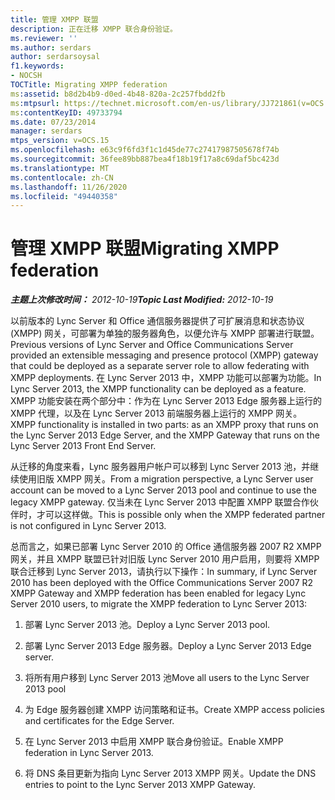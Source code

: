 ```yaml
---
title: 管理 XMPP 联盟
description: 正在迁移 XMPP 联合身份验证。
ms.reviewer: ''
ms.author: serdars
author: serdarsoysal
f1.keywords:
- NOCSH
TOCTitle: Migrating XMPP federation
ms:assetid: b8d2b4b9-d0ed-4b48-820a-2c257fbdd2fb
ms:mtpsurl: https://technet.microsoft.com/en-us/library/JJ721861(v=OCS.15)
ms:contentKeyID: 49733794
ms.date: 07/23/2014
manager: serdars
mtps_version: v=OCS.15
ms.openlocfilehash: e63c9f6fd3f1c1d45de77c27417987505678f74b
ms.sourcegitcommit: 36fee89bb887bea4f18b19f17a8c69daf5bc423d
ms.translationtype: MT
ms.contentlocale: zh-CN
ms.lasthandoff: 11/26/2020
ms.locfileid: "49440358"
---
```

# <a name="migrating-xmpp-federation"></a><span data-ttu-id="03b8d-103">管理 XMPP 联盟</span><span class="sxs-lookup"><span data-stu-id="03b8d-103">Migrating XMPP federation</span></span>

<div data-xmlns="http://www.w3.org/1999/xhtml">

<div class="topic" data-xmlns="http://www.w3.org/1999/xhtml" data-msxsl="urn:schemas-microsoft-com:xslt" data-cs="https://msdn.microsoft.com/">

<div data-asp="https://msdn2.microsoft.com/asp">



</div>

<div id="mainSection">

<div id="mainBody"><span data-ttu-id="03b8d-104">

<span> </span></span><span class="sxs-lookup"><span data-stu-id="03b8d-104">

<span> </span></span></span>

<span data-ttu-id="03b8d-105">_**主题上次修改时间：** 2012-10-19_</span><span class="sxs-lookup"><span data-stu-id="03b8d-105">_**Topic Last Modified:** 2012-10-19_</span></span>

<span data-ttu-id="03b8d-106">以前版本的 Lync Server 和 Office 通信服务器提供了可扩展消息和状态协议 (XMPP) 网关，可部署为单独的服务器角色，以便允许与 XMPP 部署进行联盟。</span><span class="sxs-lookup"><span data-stu-id="03b8d-106">Previous versions of Lync Server and Office Communications Server provided an extensible messaging and presence protocol (XMPP) gateway that could be deployed as a separate server role to allow federating with XMPP deployments.</span></span> <span data-ttu-id="03b8d-107">在 Lync Server 2013 中，XMPP 功能可以部署为功能。</span><span class="sxs-lookup"><span data-stu-id="03b8d-107">In Lync Server 2013, the XMPP functionality can be deployed as a feature.</span></span> <span data-ttu-id="03b8d-108">XMPP 功能安装在两个部分中：作为在 Lync Server 2013 Edge 服务器上运行的 XMPP 代理，以及在 Lync Server 2013 前端服务器上运行的 XMPP 网关。</span><span class="sxs-lookup"><span data-stu-id="03b8d-108">XMPP functionality is installed in two parts: as an XMPP proxy that runs on the Lync Server 2013 Edge Server, and the XMPP Gateway that runs on the Lync Server 2013 Front End Server.</span></span>

<span data-ttu-id="03b8d-109">从迁移的角度来看，Lync 服务器用户帐户可以移到 Lync Server 2013 池，并继续使用旧版 XMPP 网关。</span><span class="sxs-lookup"><span data-stu-id="03b8d-109">From a migration perspective, a Lync Server user account can be moved to a Lync Server 2013 pool and continue to use the legacy XMPP gateway.</span></span> <span data-ttu-id="03b8d-110">仅当未在 Lync Server 2013 中配置 XMPP 联盟合作伙伴时，才可以这样做。</span><span class="sxs-lookup"><span data-stu-id="03b8d-110">This is possible only when the XMPP federated partner is not configured in Lync Server 2013.</span></span>

<span data-ttu-id="03b8d-111">总而言之，如果已部署 Lync Server 2010 的 Office 通信服务器 2007 R2 XMPP 网关，并且 XMPP 联盟已针对旧版 Lync Server 2010 用户启用，则要将 XMPP 联合迁移到 Lync Server 2013，请执行以下操作：</span><span class="sxs-lookup"><span data-stu-id="03b8d-111">In summary, if Lync Server 2010 has been deployed with the Office Communications Server 2007 R2 XMPP Gateway and XMPP federation has been enabled for legacy Lync Server 2010 users, to migrate the XMPP federation to Lync Server 2013:</span></span>

1.  <span data-ttu-id="03b8d-112">部署 Lync Server 2013 池。</span><span class="sxs-lookup"><span data-stu-id="03b8d-112">Deploy a Lync Server 2013 pool.</span></span>

2.  <span data-ttu-id="03b8d-113">部署 Lync Server 2013 Edge 服务器。</span><span class="sxs-lookup"><span data-stu-id="03b8d-113">Deploy a Lync Server 2013 Edge server.</span></span>

3.  <span data-ttu-id="03b8d-114">将所有用户移到 Lync Server 2013 池</span><span class="sxs-lookup"><span data-stu-id="03b8d-114">Move all users to the Lync Server 2013 pool</span></span>

4.  <span data-ttu-id="03b8d-115">为 Edge 服务器创建 XMPP 访问策略和证书。</span><span class="sxs-lookup"><span data-stu-id="03b8d-115">Create XMPP access policies and certificates for the Edge Server.</span></span>

5.  <span data-ttu-id="03b8d-116">在 Lync Server 2013 中启用 XMPP 联合身份验证。</span><span class="sxs-lookup"><span data-stu-id="03b8d-116">Enable XMPP federation in Lync Server 2013.</span></span> 

6.  <span data-ttu-id="03b8d-117">将 DNS 条目更新为指向 Lync Server 2013 XMPP 网关。</span><span class="sxs-lookup"><span data-stu-id="03b8d-117">Update the DNS entries to point to the Lync Server 2013 XMPP Gateway.</span></span>

<span data-ttu-id="03b8d-118"></div>

<span> </span>

</div>

</div>

</span><span class="sxs-lookup"><span data-stu-id="03b8d-118"></div>

<span> </span>

</div>

</div>

</span></span></div>


